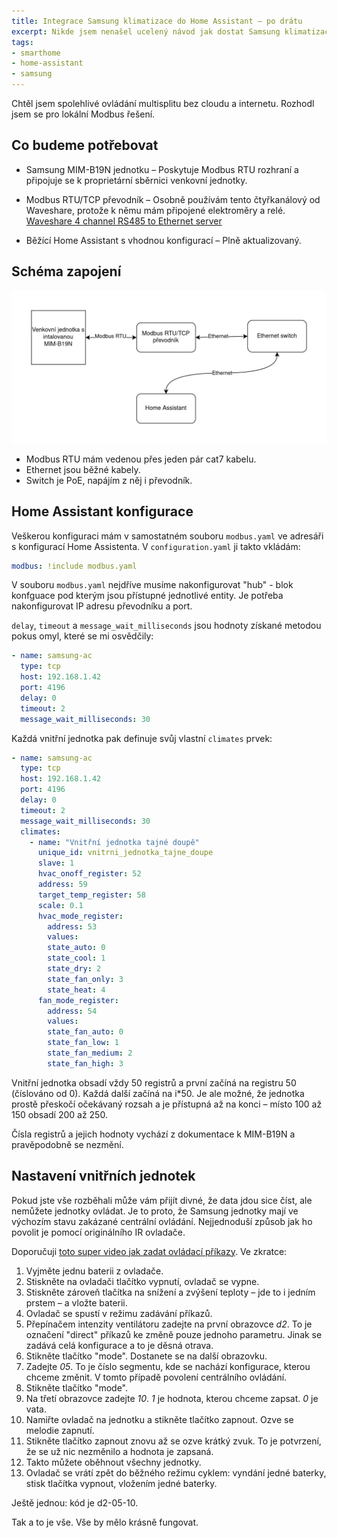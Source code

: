 ```yaml
---
title: Integrace Samsung klimatizace do Home Assistant — po drátu
excerpt: Nikde jsem nenašel ucelený návod jak dostat Samsung klimatizaci po drátu do Home Assistant. Přehled toho, co jsem zjistil na jednom místě.
tags:
- smarthome
- home-assistant
- samsung
---
```


Chtěl jsem spolehlivé ovládání multisplitu bez cloudu a internetu. Rozhodl jsem se pro lokální Modbus řešení.

## Co budeme potřebovat

* Samsung MIM-B19N jednotku – Poskytuje Modbus RTU rozhraní a připojuje se k proprietární sběrnici venkovní jednotky.

* Modbus RTU/TCP převodník – Osobně používám tento čtyřkanálový od Waveshare, protože k němu mám připojené elektroměry a relé. [Waveshare 4 channel RS485 to Ethernet server](https://www.aliexpress.com/item/1005006402111790.html)

* Běžící Home Assistant s vhodnou konfigurací – Plně aktualizovaný.

## Schéma zapojení

![Diagram zpaojení](/assets/images/2025-10-31-samsung-modbus_diagram.png)

* Modbus RTU mám vedenou přes jeden pár cat7 kabelu.
* Ethernet jsou běžné kabely.
* Switch je PoE, napájím z něj i převodník.

## Home Assistant konfigurace

Veškerou konfiguraci mám v samostatném souboru `modbus.yaml` ve adresáři s konfigurací Home Assistenta. V `configuration.yaml` ji takto vkládám:

```yaml
modbus: !include modbus.yaml
```

V souboru `modbus.yaml` nejdříve musíme nakonfigurovat "hub" - blok konfguace pod kterým jsou přístupné jednotlivé entity. Je potřeba nakonfigurovat IP adresu převodníku a port.

`delay`, `timeout` a `message_wait_milliseconds` jsou hodnoty získané metodou pokus omyl, které se mi osvědčily:

```yaml
- name: samsung-ac
  type: tcp
  host: 192.168.1.42
  port: 4196
  delay: 0
  timeout: 2
  message_wait_milliseconds: 30
  ```

  Každá vnitřní jednotka pak definuje svůj vlastní `climates` prvek:

```yaml
- name: samsung-ac
  type: tcp
  host: 192.168.1.42
  port: 4196
  delay: 0
  timeout: 2
  message_wait_milliseconds: 30
  climates:
    - name: "Vnitřní jednotka tajné doupě"
      unique_id: vnitrni_jednotka_tajne_doupe
      slave: 1
      hvac_onoff_register: 52
      address: 59
      target_temp_register: 58
      scale: 0.1
      hvac_mode_register: 
        address: 53
        values:
        state_auto: 0
        state_cool: 1
        state_dry: 2
        state_fan_only: 3
        state_heat: 4
      fan_mode_register:
        address: 54
        values:
        state_fan_auto: 0
        state_fan_low: 1
        state_fan_medium: 2
        state_fan_high: 3
```

Vnitřní jednotka obsadí vždy 50 registrů a první začíná na registru 50 (číslováno od 0). Každá další začíná na i*50. Je ale možné, že jednotka prostě přeskočí očekávaný rozsah a je přístupná až na konci – místo 100 až 150 obsadí 200 až 250.

Čísla registrů a jejich hodnoty vychází z dokumentace k MIM-B19N a pravěpodobně se nezmění.

## Nastavení vnitřních jednotek

Pokud jste vše rozběhali může vám přijít divné, že data jdou sice číst, ale nemůžete jednotky ovládat. Je to proto, že Samsung jednotky mají ve výchozím stavu zakázané centrální ovládání. Nejjednoduší způsob jak ho povolit je pomocí originálního IR ovladače.

Doporučuji [toto super video jak zadat ovládací příkazy](https://www.youtube.com/watch?v=Uf7oTKOVEME). Ve zkratce:

1. Vyjměte jednu baterii z ovladače.
2. Stiskněte na ovladači tlačítko vypnutí, ovladač se vypne.
3. Stiskněte zároveň tlačítka na snížení a zvýšení teploty – jde to i jedním prstem – a vložte baterii.
4. Ovladač se spustí v režimu zadávání příkazů.
5. Přepínačem intenzity ventilátoru zadejte na první obrazovce _d2_. To je označení "direct" příkazů ke změně pouze jednoho parametru. Jinak se zadává celá konfigurace a to je děsná otrava.
6. Stikněte tlačítko "mode". Dostanete se na další obrazovku.
7. Zadejte _05_. To je číslo segmentu, kde se nachází konfigurace, kterou chceme změnit. V tomto případě povolení centrálního ovládání.
8. Stikněte tlačítko "mode".
9. Na třetí obrazovce zadejte _10_. _1_ je hodnota, kterou chceme zapsat. _0_ je vata.
10. Namiřte ovladač na jednotku a stikněte tlačítko zapnout. Ozve se melodie zapnutí.
11. Stikněte tlačítko zapnout znovu až se ozve krátký zvuk. To je potvrzení, že se už nic nezměnilo a hodnota je zapsaná.
12. Takto můžete oběhnout všechny jednotky.
13. Ovladač se vrátí zpět do běžného režimu cyklem: vyndání jedné baterky, stisk tlačítka vypnout, vložením jedné baterky.

Ještě jednou: kód je d2-05-10.

Tak a to je vše. Vše by mělo krásně fungovat.
